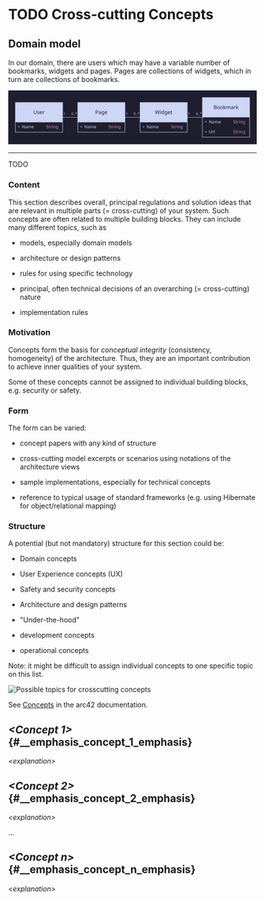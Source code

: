 # TODO Cross-cutting Concepts

## Domain model

In our domain, there are users which may have a variable number of bookmarks,
widgets and pages. Pages are collections of widgets, which in turn are
collections of bookmarks.

![Domain model](../assets/gen/domain_model.svg)

---

TODO

### Content

This section describes overall, principal regulations and solution ideas that
are relevant in multiple parts (= cross-cutting) of your system. Such concepts
are often related to multiple building blocks. They can include many different
topics, such as

- models, especially domain models

- architecture or design patterns

- rules for using specific technology

- principal, often technical decisions of an overarching (= cross-cutting)
  nature

- implementation rules

### Motivation

Concepts form the basis for _conceptual integrity_ (consistency, homogeneity) of
the architecture. Thus, they are an important contribution to achieve inner
qualities of your system.

Some of these concepts cannot be assigned to individual building blocks, e.g.
security or safety.

### Form

The form can be varied:

- concept papers with any kind of structure

- cross-cutting model excerpts or scenarios using notations of the architecture
  views

- sample implementations, especially for technical concepts

- reference to typical usage of standard frameworks (e.g. using Hibernate for
  object/relational mapping)

### Structure

A potential (but not mandatory) structure for this section could be:

- Domain concepts

- User Experience concepts (UX)

- Safety and security concepts

- Architecture and design patterns

- \"Under-the-hood\"

- development concepts

- operational concepts

Note: it might be difficult to assign individual concepts to one specific topic
on this list.

![Possible topics for crosscutting
concepts](images/08-Crosscutting-Concepts-Structure-EN.png)

See [Concepts](https://docs.arc42.org/section-8/) in the arc42 documentation.

## _\<Concept 1>_ {#\_\_emphasis_concept_1_emphasis}

_\<explanation>_

## _\<Concept 2>_ {#\_\_emphasis_concept_2_emphasis}

_\<explanation>_

...

## _\<Concept n>_ {#\_\_emphasis_concept_n_emphasis}

_\<explanation>_
